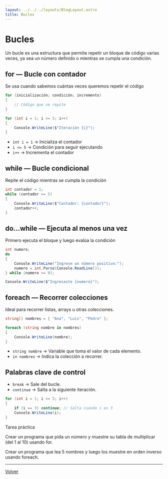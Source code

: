```yaml
---
layout: ../../../layouts/BlogLayout.astro
title: Bucles
---
```


# Bucles

Un bucle es una estructura que permite repetir un bloque de código varias veces, ya sea un número definido o mientras se cumpla una condición.

## for — Bucle con contador

Se usa cuando sabemos cuántas veces queremos repetir el código

```csharp
for (inicialización; condición; incremento)
{
    // Código que se repite
}
```

```csharp
for (int i = 1; i <= 5; i++)
{
    Console.WriteLine($"Iteración {i}");
}
```

- `int i = 1` → Inicializa el contador
- `i <= 5` → Condición para seguir ejecutando
- `i++` → Incrementa el contador

## while — Bucle condicional

Repite el código mientras se cumpla la condición

```csharp
int contador = 1;
while (contador <= 5)
{
    Console.WriteLine($"Contador: {contador}");
    contador++;
}
```

## do...while — Ejecuta al menos una vez

Primero ejecuta el bloque y luego evalúa la condición

```csharp
int numero;
do
{
    Console.WriteLine("Ingrese un número positivo:");
    numero = int.Parse(Console.ReadLine());
} while (numero <= 0);

Console.WriteLine($"Ingresaste {numero}");
```

## foreach — Recorrer colecciones

Ideal para recorrer listas, arrays u otras colecciones.

```csharp
string[] nombres = { "Ana", "Luis", "Pedro" };

foreach (string nombre in nombres)
{
    Console.WriteLine(nombre);
}
```

- `string nombre` → Variable que toma el valor de cada elemento.
- `in nombres` → Indica la colección a recorrer.

## Palabras clave de control

- `break` → Sale del bucle.
- `continue` → Salta a la siguiente iteración.

```csharp
for (int i = 1; i <= 5; i++)
{
    if (i == 3) continue; // Salta cuando i es 3
    Console.WriteLine(i);
}
```

Tarea práctica

Crear un programa que pida un número y muestre su tabla de multiplicar (del 1 al 10) usando for.

Crear un programa que lea 5 nombres y luego los muestre en orden inverso usando foreach.

<hr>

<p class="link-back-container">
  <a class="link-back" href="/blog/csharp">Volver</a>
</p>
